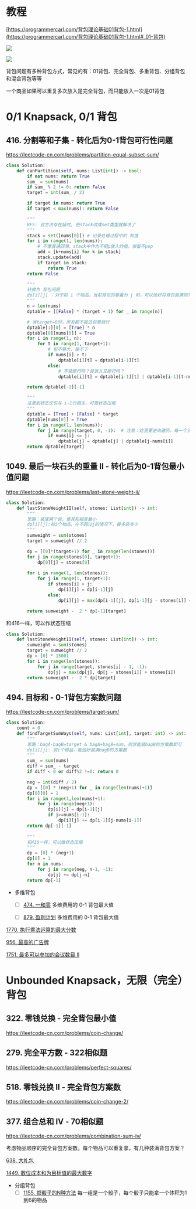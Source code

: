 

# 教程

[https://programmercarl.com/背包理论基础01背包-1.html](https://programmercarl.com/背包理论基础01背包-1.html#_01-背包)

![](../images/image_V1QdMtsOrK.png)

![](../images/image_vjX4BYARod.png)


背包问题有多种背包方式，常见的有：01背包、完全背包、多重背包、分组背包和混合背包等等

一个商品如果可以重复多次放入是完全背包，而只能放入一次是01背包

# 0/1 Knapsack, 0/1 背包

## 416. 分割等和子集 - 转化后为0-1背包可行性问题
https://leetcode-cn.com/problems/partition-equal-subset-sum/

```python
class Solution:
    def canPartition(self, nums: List[int]) -> bool:
        if not nums: return True
        sum_ = sum(nums)
        if sum_ % 2 != 0: return False
        target = int(sum_ / 2)

        if target in nums: return True
        if target < max(nums): return False

        """
        BFS: 该方法存在超时, 把stack改成set类型就解决了
        """
        stack = set([nums[0]]) # 记录处理过程中的 和值
        for i in range(1, len(nums)):
            # 不像普通回溯，stack中作为不把p放入的值，保留不pop
            add = [k+nums[i] for k in stack]
            stack.update(add)
            if target in stack:
                return True
        return False

        """
        转换为 背包问题
        dp[i][j] ：对于前 i 个物品，当前背包的容量为 j 时，可以恰好将背包装满则为True
        """
        n = len(nums)
        dptable = [[False] * (target + 1) for _ in range(n)]

        # 当target=0时，所有都不装进包里就行
        dptable[:][0] = [True] * n
        dptable[0][nums[0]] = True
        for i in range(1, n):
            for t in range(1, target+1):
                # 包不够大，装不下
                if nums[i] > t:
                    dptable[i][t] = dptable[i-1][t]
                else:
                    # 不装能行吗？装进入又能行吗？
                    dptable[i][t] = dptable[i-1][t] | dptable[i-1][t-nums[i]]

        return dptable[-1][-1]

        """
        注意到状态仅仅与 i-1行相关，可做状态压缩
        """
        dptable = [True] + [False] * target
        dptable[nums[0]] = True
        for i in range(1, len(nums)):
            for j in range(target, 0, -1):  # 注意：这里要逆向遍历，每一个元素一定是不可重复放入，所以从大到小遍历
                if nums[i] <= j:
                    dptable[j] = dptable[j] | dptable[j-nums[i]]
        return dptable[target]  
```

## 1049. 最后一块石头的重量 II - 转化后为0-1背包最小值问题
https://leetcode-cn.com/problems/last-stone-weight-ii/

```python
class Solution:
    def lastStoneWeightII(self, stones: List[int]) -> int:
        """
        思路：装成两个包，使其和相差最小
        dp[i][j]:前i个物品，在不超过j的情况下，最多装多少
        """
        sumweight = sum(stones)
        target = sumweight // 2

        dp = [[0]*(target+1) for _ in range(len(stones))]
        for j in range(stones[0], target+1):
            dp[0][j] = stones[0]
            
        for i in range(1, len(stones)):
            for j in range(1, target+1):
                if stones[i] > j:
                    dp[i][j] = dp[i-1][j]
                else:
                    dp[i][j] = max(dp[i-1][j], dp[i-1][j - stones[i]] + stones[i])

        return sumweight -  2 * dp[-1][target]
```

和416一样，可以作状态压缩
```python
class Solution:
    def lastStoneWeightII(self, stones: List[int]) -> int:
        sumweight = sum(stones)
        target = sumweight // 2
        dp = [0] * 15001
        for i in range(len(stones)):
            for j in range(target, stones[i] - 1, -1):
                dp[j] = max(dp[j], dp[j - stones[i]] + stones[i])
        return sumweight -  2 * dp[target]
```


## 494. 目标和 - 0-1背包方案数问题
https://leetcode-cn.com/problems/target-sum/

```python
class Solution:
    count = 0
    def findTargetSumWays(self, nums: List[int], target: int) -> int:
        """
        思路：bagA-bagB=target & bagA+bagB=sum，则求能装bagB的方案数即可
        dp[i][j]: 前i个物品，能恰好装满bagB的方案数
        """
        sum_ = sum(nums)
        diff = sum_ - target
        if diff < 0 or diff%2 !=0: return 0

        neg = int(diff / 2)
        dp = [[0] * (neg+1) for _ in range(len(nums)+1)]
        dp[0][0] = 1
        for i in range(1,len(nums)+1):
            for j in range(neg+1):
                dp[i][j] = dp[i-1][j]
                if j>=nums[i-1]:
                    dp[i][j] += dp[i-1][j-nums[i-1]]
        return dp[-1][-1]
        
        """
        和416一样，可以做状态压缩
        """
        dp = [0] * (neg+1)
        dp[0] = 1
        for n in nums:
            for j in range(neg, n-1, -1):
                dp[j] += dp[j-n]
        return dp[-1]
```


-   多维背包
    -   [ ] [474. 一和零](https://leetcode-cn.com/problems/ones-and-zeroes/)                                                                         多维费用的 0-1 背包最大值
    -   [ ] [879. 盈利计划](https://leetcode-cn.com/problems/profitable-schemes/)                                                                      多维费用的 0-1 背包最大值


    
[1770. 执行乘法运算的最大分数](https://leetcode-cn.com/problems/maximum-score-from-performing-multiplication-operations/)

[956. 最高的广告牌](https://leetcode-cn.com/problems/tallest-billboard/)

[1751. 最多可以参加的会议数目 II](https://leetcode-cn.com/problems/maximum-number-of-events-that-can-be-attended-ii/)





# Unbounded Knapsack，无限（完全）背包

## 322. 零钱兑换 - 完全背包最小值
https://leetcode-cn.com/problems/coin-change/



## 279. 完全平方数 - 322相似题
https://leetcode-cn.com/problems/perfect-squares/



## 518. 零钱兑换 II - 完全背包方案数
https://leetcode-cn.com/problems/coin-change-2/



## 377. 组合总和 Ⅳ - 70相似题
https://leetcode-cn.com/problems/combination-sum-iv/

考虑物品顺序的完全背包方案数。每个物品可以重复拿，有几种装满背包方案？







[638. 大礼包](https://leetcode-cn.com/problems/shopping-offers/)

[1449. 数位成本和为目标值的最大数字](https://leetcode-cn.com/problems/form-largest-integer-with-digits-that-add-up-to-target/)

-   分组背包
    -   [ ] [1155. 掷骰子的N种方法](https://leetcode-cn.com/problems/number-of-dice-rolls-with-target-sum/)   每一组是一个骰子，每个骰子只能拿一个体积为1到6的物品

